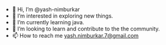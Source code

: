 - 👋 Hi, I’m @yash-nimburkar
- 👀 I’m interested in exploring new things.
- 🌱 I’m currently learning java.
- 💞️ I’m looking to learn and contribute to the the community.
- 📫 How to reach me yash.nimburkar.7@gmail.com

<!---
YashN30/YashN30 is a ✨ special ✨ repository because its `README.md` (this file) appears on your GitHub profile.
You can click the Preview link to take a look at your changes.
--->
